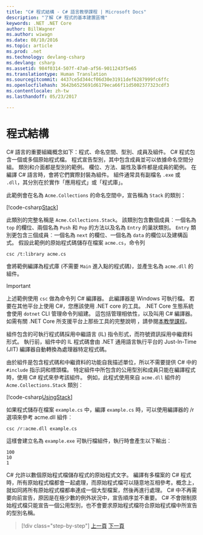 ```yaml
---
title: "C# 程式結構 - C# 語言教學課程 | Microsoft Docs"
description: "了解 C# 程式的基本建置區塊"
keywords: .NET .NET Core
author: BillWagner
ms.author: wiwagn
ms.date: 08/10/2016
ms.topic: article
ms.prod: .net
ms.technology: devlang-csharp
ms.devlang: csharp
ms.assetid: 984f0314-507f-47a0-af56-9011243f5e65
ms.translationtype: Human Translation
ms.sourcegitcommit: 4437ce5d344cf06d30e31911def6287999fc6ffc
ms.openlocfilehash: 3642b6525691d6179eca66f11d5002377323cdf3
ms.contentlocale: zh-tw
ms.lasthandoff: 05/23/2017

---
```


# 程式結構
<a id="program-structure" class="xliff"></a>

C# 語言的重要組織概念如下：程式、命名空間、型別、成員及組件。 C# 程式包含一個或多個原始程式檔。 程式宣告型別，其中包含成員並可以依據命名空間分組。 類別和介面都是型別的範例。 欄位、方法、屬性及事件都是成員的範例。 在編譯 C# 語言時，會將它們實際封裝為組件。 組件通常具有副檔名 `.exe` 或 `.dll`，其分別在於實作「應用程式」或「程式庫」。

此範例會在名為 `Acme.Collections` 的命名空間中，宣告稱為 `Stack` 的類別：

[!code-csharp[Stack](../../../samples/snippets/csharp/tour/program-structure/program.cs#L1-L34)]

此類別的完整名稱是 `Acme.Collections.Stack`。 該類別包含數個成員︰一個名為 `top` 的欄位、兩個名為 `Push` 和 `Pop` 的方法以及名為 `Entry` 的巢狀類別。 `Entry` 類別更包含三個成員︰一個名為 `next` 的欄位、一個名為 `data` 的欄位以及建構函式。 假設此範例的原始程式碼儲存在檔案 `acme.cs`，命令列

```
csc /t:library acme.cs
```

會將範例編譯為程式庫 (不需要 `Main` 進入點的程式碼)，並產生名為 `acme.dll` 的組件。

> [!IMPORTANT]
> 上述範例使用 `csc` 做為命令列 C# 編譯器。 此編譯器是 Windows 可執行檔。 若要在其他平台上使用 C#，您應該使用 .NET core 的工具。 .NET Core 生態系統會使用 `dotnet` CLI 管理命令列組建。 這包括管理相依性，以及叫用 C# 編譯器。 如需有關 .NET Core 所支援平台上那些工具的完整說明 ，請參閱[本教學課程](../../core/tutorials/using-with-xplat-cli.md)。

組件包含的可執行程式碼採用中繼語言 (IL) 指令形式，而符號資訊採用中繼資料形式。 執行前，組件中的 IL 程式碼會由 .NET 通用語言執行平台的 Just-In-Time (JIT) 編譯器自動轉換為處理器特定程式碼。

由於組件是包含程式碼和中繼資料的功能自我描述單位，所以不需要提供 C# 中的 `#include` 指示詞和標頭檔。 特定組件中所包含的公用型別和成員只能在編譯程式時，使用 C# 程式來參考該組件。 例如，此程式使用來自 `acme.dll` 組件的 `Acme.Collections.Stack` 類別︰

[!code-csharp[UsingStack](../../../samples/snippets/csharp/tour/program-structure/Program.cs#L38-L52)]

如果程式儲存在檔案 `example.cs` 中，編譯 `example.cs` 時，可以使用編譯器的 /r 選項來參考 acme.dll 組件︰

```
csc /r:acme.dll example.cs
```

這樣會建立名為 `example.exe` 可執行檔組件，執行時會產生以下輸出︰

```
100
10
1
```

C# 允許以數個原始程式檔儲存程式的原始程式文字。 編譯有多檔案的 C# 程式時，所有原始程式檔都會一起處理，而原始程式檔可以隨意地互相參考。概念上，就如同將所有原始程式檔都串連成一個大型檔案，然後再進行處理。 C# 中不再需要向前宣告，原因是在極少數的例外狀況中，宣告順序並不重要。 C# 不會限制原始程式檔只能宣告一個公用型別，也不會要求原始程式檔符合原始程式檔中所宣告的型別名稱。

>[!div class="step-by-step"]
[上一頁](index.md)
[下一頁](types-and-variables.md)

